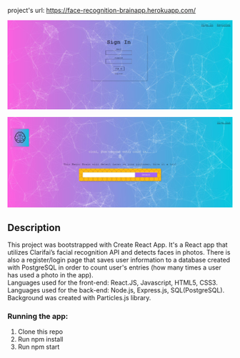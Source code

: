 project's url: https://face-recognition-brainapp.herokuapp.com/

![screenshot1](https://github.com/eniro/FaceRecognitionApp/blob/master/facerec.JPG)

![screenshot2](https://github.com/eniro/FaceRecognitionApp/blob/master/facerec1.JPG)


<h2>Description</h2>

This project was bootstrapped with Create React App. 
It's a React app that utilizes Clarifai’s facial recognition API and detects faces in photos. There is also a register/login page that saves user information to a database created with PostgreSQL in order to count user's entries (how many times a user has used a photo in the app).  
Languages used for the front-end: React.JS, Javascript, HTML5, CSS3.
Languages used for the back-end: Node.js, Express.js, SQL(PostgreSQL).
Background was created with Particles.js library.

<h3>Running the app:</h3>

1. Clone this repo
2. Run npm install
3. Run npm start
